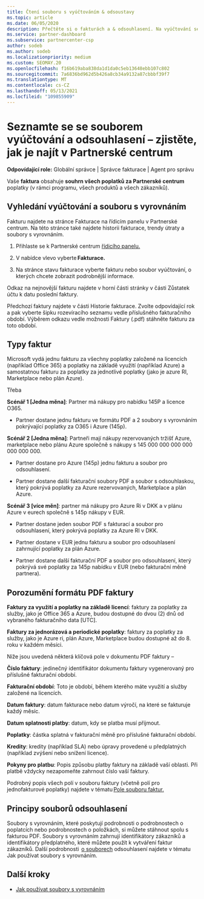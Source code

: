 ```yaml
---
title: Čtení souboru s vyúčtováním & odsoustavy
ms.topic: article
ms.date: 06/05/2020
description: Přečtěte si o fakturách a & odsouhlasení. Na vyúčtování se Partnerské centrum poplatky za program, produkty a zákazníky za toto měsíční období.
ms.service: partner-dashboard
ms.subservice: partnercenter-csp
author: sodeb
ms.author: sodeb
ms.localizationpriority: medium
ms.custom: SEOMAY.20
ms.openlocfilehash: f16b619aba838da1d1da0c5eb13648ebb107c802
ms.sourcegitcommit: 7a6836bd962d5b426a8cb34a9132a87cbbbf39f7
ms.translationtype: MT
ms.contentlocale: cs-CZ
ms.lasthandoff: 05/13/2021
ms.locfileid: "109855909"
---
```

# <a name="understand-your-bill-and-reconciliation-file---learn-how-to-find-them-in-partner-center"></a>Seznamte se se souborem vyúčtování a odsouhlasení – zjistěte, jak je najít v Partnerské centrum


**Odpovídající role:** Globální správce | Správce fakturace | Agent pro správu


Vaše **faktura** obsahuje **souhrn všech poplatků za Partnerské centrum** poplatky (v rámci programu, všech produktů a všech zákazníků). 

## <a name="find-your-bill-and-reconciliation-file"></a>Vyhledání vyúčtování a souboru s vyrovnáním 

Fakturu najdete na stránce Fakturace na řídicím panelu v Partnerské centrum. Na této stránce také najdete historii fakturace, trendy útraty a soubory s vyrovnáním. 

1. Přihlaste se k Partnerské centrum [řídicího panelu.](https://partner.microsoft.com/dashboard/home) 

2. V nabídce vlevo vyberte **Fakturace.** 

3. Na stránce stavu fakturace vyberte fakturu nebo soubor vyúčtování, o kterých chcete zobrazit podrobnější informace. 

Odkaz na nejnovější fakturu najdete v horní části stránky v části Zůstatek účtu k datu poslední faktury. 

Předchozí faktury najdete v části Historie fakturace. Zvolte odpovídající rok a pak vyberte šipku rozevíracího seznamu vedle příslušného fakturačního období. Výběrem odkazu vedle možnosti Faktury (.pdf) stáhněte fakturu za toto období. 

## <a name="invoice-types"></a>Typy faktur

Microsoft vydá jednu fakturu za všechny poplatky založené na licencích (například Office 365) a poplatky na základě využití (například Azure) a samostatnou fakturu za poplatky za jednotlivé poplatky (jako je azure RI, Marketplace nebo plán Azure).

Třeba  

**Scénář 1 [Jedna měna]**: Partner má nákupy pro nabídku 145P a licence O365.  

- Partner dostane jednu fakturu ve formátu PDF a 2 soubory s vyrovnáním pokrývající poplatky za O365 i Azure (145p).  

**Scénář 2 [Jedna měna]**: Partneři mají nákupy rezervovaných tržišť Azure, marketplace nebo plánu Azure společně s nákupy s 145 000 000 000 000 000 000 000.

- Partner dostane pro Azure (145p) jednu fakturu a soubor pro odsouhlasení. 

- Partner dostane další fakturační soubory PDF a soubor s odsouhlaskou, který pokrývá poplatky za Azure rezervovaných, Marketplace a plán Azure. 

**Scénář 3 [více měn]**: partner má nákupy pro Azure Ri v DKK a v plánu Azure v eurech společně s 145p nákupy v EUR.

- Partner dostane jeden soubor PDF s fakturací a soubor pro odsouhlasení, který pokrývá poplatky za Azure RI v DKK. 

- Partner dostane v EUR jednu fakturu a soubor pro odsouhlasení zahrnující poplatky za plán Azure. 

- Partner dostane další fakturační PDF a soubor pro odsouhlasení, který pokrývá své poplatky za 145p nabídku v EUR (nebo fakturační měně partnera). 


## <a name="understanding-invoice-pdf"></a>Porozumění formátu PDF faktury 

**Faktury za využití a poplatky na základě licencí**: faktury za poplatky za služby, jako je Office 365 a Azure, budou dostupné do dvou (2) dnů od vybraného fakturačního data [UTC].  

**Faktury za jednorázová a periodické poplatky**: faktury za poplatky za služby, jako je Azure ri, plán Azure, Marketplace budou dostupné až do 8. roku v každém měsíci.  

Níže jsou uvedená některá klíčová pole v dokumentu PDF faktury –

**Číslo faktury**: jedinečný identifikátor dokumentu faktury vygenerovaný pro příslušné fakturační období. 

**Fakturační období**: Toto je období, během kterého máte využití a služby založené na licencích. 

**Datum faktury**: datum fakturace nebo datum výročí, na které se fakturuje každý měsíc. 

**Datum splatnosti platby**: datum, kdy se platba musí přijmout. 

**Poplatky**: částka splatná v fakturační měně pro příslušné fakturační období. 

**Kredity**: kredity (například SLA) nebo úpravy provedené u předplatných (například zvýšení nebo snížení licence). 

**Pokyny pro platbu**: Popis způsobu platby faktury na základě vaší oblasti. Při platbě vždycky nezapomeňte zahrnout číslo vaší faktury. 

Podrobný popis všech polí v souboru faktury (včetně polí pro jednofakturové poplatky) najdete v tématu [Pole souboru faktur.](invoice-file.md) 

## <a name="understand-reconciliation-files"></a>Principy souborů odsouhlasení

 Soubory s vyrovnáním, které poskytují podrobnosti o podrobnostech o poplatcích nebo podrobnostech o položkách, si můžete stáhnout spolu s fakturou PDF. Soubory s vyrovnáním zahrnují identifikátory zákazníků a identifikátory předplatného, které můžete použít k vytváření faktur zákazníků. Další podrobnosti  [o souborech](use-the-reconciliation-files.md) odsouhlasení najdete v tématu Jak používat soubory s vyrovnáním. 

## <a name="next-steps"></a>Další kroky

- [Jak používat soubory s vyrovnáním](use-the-reconciliation-files.md)